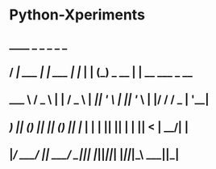 # Python-Xperiments
##  ____          _         _    _      _         _                
## / ___|   ___  | |  ___  | |_ | |__  (_) _ __  | | __  ___  _ __ 
## \___ \  / _ \ | | / _ \ | __|| '_ \ | || '_ \ | |/ / / _ \| '__|
##  ___) || (_) || || (_) || |_ | | | || || | | ||   < |  __/| |   
## |____/  \___/ |_| \___/  \__||_| |_||_||_| |_||_|\_\ \___||_|

